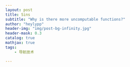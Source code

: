 ```yaml
---
layout: post
title: Sins
subtitle: "Why is there more uncomputable functions?"
author: "heylypp"
header-img: "img/post-bg-infinity.jpg"
header-mask: 0.3
catalog: true
mathjax: true
tags:
    - 导航技术

---
```


